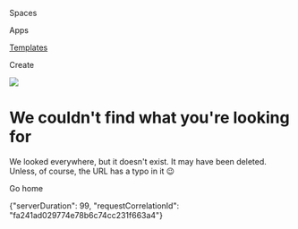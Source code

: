 [](https://tosdr.atlassian.net/wiki)

Spaces

Apps

[Templates](https://tosdr.atlassian.net/wiki/templates)

Create

![](/e3e26a412e98a713e36d.svg)

We couldn't find what you're looking for
========================================

We looked everywhere, but it doesn't exist. It may have been deleted. Unless, of course, the URL has a typo in it 😉

Go home

{"serverDuration": 99, "requestCorrelationId": "fa241ad029774e78b6c74cc231f663a4"}